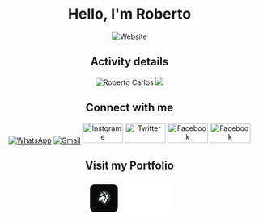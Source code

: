 <div align=center>
<h1>Hello, I'm Roberto</h1>
<!-- <img align="" height='400px' src="https://github.com/robertocarlosmedina/RobertoCarlosMedina/blob/main/assets/personal%20banner.png" alt="Roberto Carlos banner" /> -->

[![Website](https://img.shields.io/badge/Software%Engineering%Student-UTA-green?style=flat-square)](https://uta.cv)

</div>

<h2 align="center">Activity details</h2>
<p align="center">
 
<img align="" height='140px' src="https://github-readme-stats.vercel.app/api?username=RobertoCarlosMedina&hide_title=true&show_icons=true&theme=radical" alt="Roberto Carlos" />
<img align="" height='140px' src="https://github-readme-stats.vercel.app/api/top-langs/?username=RobertoCarlosMedina&hide_title=false&layout=compact&theme=radical&count_private=true&hide=css,html" />
</p>

<h2  align="center">Connect with me</h2>
<p align="center">
     <a href="https://wa.me/+2385843604"><img alt="WhatsApp"  title="WhatsApp" src="https://www.vectorlogo.zone/logos/whatsapp/whatsapp-ar21.svg"   width="80" height="40" /></a>
     <a href="mailto:rmedina@uta.cv"><img alt="Gmail"  title="Gmail" src="https://www.vectorlogo.zone/logos/gmail/gmail-ar21.svg"   width="80" height="40" /></a>
     <a href="https://www.instagram.com/_roberto_rob/"><img title="Instgrame" src="https://www.vectorlogo.zone/logos/instagram/instagram-ar21.svg"   width="80" height="40" /></a>
     <a href="https://twitter.com/Roberto83255889"><img title="Twitter" src="https://www.vectorlogo.zone/logos/twitter/twitter-ar21.svg"   width="80" height="40" /></a>
     <a href="https://www.facebook.com/menssage.roberto.04.contact/"><img title="Facebook" src="https://www.vectorlogo.zone/logos/facebook/facebook-ar21.svg"   width="80" height="40" /></a>
     <a href="https://www.linkedin.com/in/roberto-medina-28062318a/"><img title="Facebook" src="https://www.vectorlogo.zone/logos/linkedin/linkedin-ar21.svg"   width="80" height="40" /></a>
</p>
<h2  align="center">Visit my Portfolio</h2>
<p align=center>
 
 <a href="https://robertocarlosmedina.github.io/portfolio/">
    <img src="https://github.com/robertocarlosmedina/RobertoCarlosMedina/blob/main/assets/portfolioIcon.png" alt="Potfolio icon" height="70"/>
 </a>
</p>

